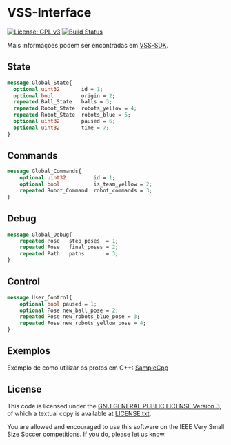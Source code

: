 # VSS-Interface

[![License: GPL v3](https://img.shields.io/badge/License-GPL%20v3-blue.svg)][gpl3]
[![Build Status](https://travis-ci.org/SIRLab/VSS-Interface.svg?branch=master)][travis]

Mais informações podem ser encontradas em [VSS-SDK][vss-sdk].

## State

```protobuf
message Global_State{
  optional uint32       id = 1;
  optional bool         origin = 2;
  repeated Ball_State   balls = 3;
  repeated Robot_State  robots_yellow = 4;
  repeated Robot_State  robots_blue = 5;
  optional uint32       paused = 6;
  optional uint32       time = 7;
}
```

## Commands

```protobuf
message Global_Commands{
	optional uint32			id = 1;
	optional bool			is_team_yellow = 2;
	repeated Robot_Command	robot_commands = 3;
}
```

## Debug

```protobuf
message Global_Debug{
    repeated Pose   step_poses  = 1;
    repeated Pose   final_poses = 2;
    repeated Path   paths       = 3;
}
```

## Control

```protobuf
message User_Control{
    optional bool paused = 1;
    optional Pose new_ball_pose = 2;
    repeated Pose new_robots_blue_pose = 3;
    repeated Pose new_robots_yellow_pose = 4;
}
```

## Exemplos
Exemplo de como utilizar os protos em C++: [SampleCpp][samplecpp]


License
-------

This code is licensed under the [GNU GENERAL PUBLIC LICENSE Version 3][gpl3], of which a textual copy is available at [LICENSE.txt](LICENSE.txt).

You are allowed and encouraged to use this software on the IEEE Very Small Size Soccer competitions.  If you do, please let us know.


[gpl3]: http://www.gnu.org/licenses/gpl-3.0/
[vss-sdk]: http://sirlab.github.io/VSS-SDK
[samplecpp]: https://github.com/SIRLab/VSS-SampleCpp
[travis]: https://travis-ci.org/SIRLab/VSS-Interface